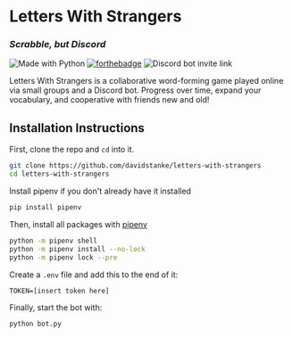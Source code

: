 # Letters With Strangers
### _Scrabble, but Discord_
![Made with Python](https://forthebadge.com/images/badges/made-with-python.svg) [![forthebadge](https://forthebadge.com/images/badges/60-percent-of-the-time-works-every-time.svg)](https://forthebadge.com) ![Discord bot invite link](https://img.shields.io/badge/Bot%20Invite%20Link-Coming%20Soon-red?style=for-the-badge)

Letters With Strangers is a collaborative word-forming game played online via small groups and a Discord bot. Progress over time, expand your vocabulary, and cooperative with friends new and old!

## Installation Instructions
First, clone the repo and `cd` into it.
```sh
git clone https://github.com/davidstanke/letters-with-strangers
cd letters-with-strangers
```
Install pipenv if you don't already have it installed
```sh
pip install pipenv
```
Then, install all packages with [pipenv](https://pypi.org/project/pipenv/)
```sh
python -m pipenv shell
python -m pipenv install --no-lock
python -m pipenv lock --pre
```
Create a `.env` file and add this to the end of it:
```env
TOKEN=[insert token here]
```
Finally, start the bot with:
```sh
python bot.py
```
